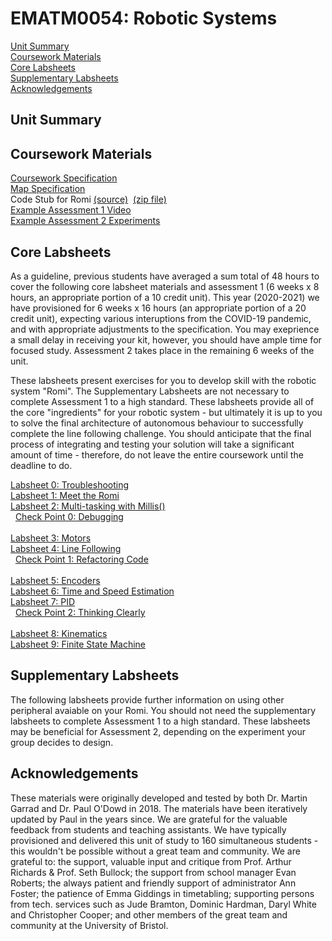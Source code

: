 # EMATM0054: Robotic Systems

<a href="https://github.com/paulodowd/EMATM0054_20_21#unit-summary">Unit Summary</a>
<br>
<a href="https://github.com/paulodowd/EMATM0054_20_21#coursework-materials">Coursework Materials</a>
<br>
<a href="https://github.com/paulodowd/EMATM0054_20_21#core-labsheets">Core Labsheets</a>
<br>
<a href="https://github.com/paulodowd/EMATM0054_20_21#supplementary-labsheets">Supplementary Labsheets</a>
<br>
<a href="https://github.com/paulodowd/EMATM0054_20_21#Acknowledgements">Acknowledgements</a>
<br>

## Unit Summary

## Coursework Materials

<a href="https://github.com/paulodowd/EMATM0054_20_21/blob/master/Specifications/Coursework%20Specification.ipynb">Coursework Specification</a>
<br><a href="https://github.com/paulodowd/EMATM0054_20_21/blob/master/Specifications/Map_Specification.ipynb">Map Specification</a>
<br>Code Stub for Romi&nbsp;<a href="https://github.com/paulodowd/EMATM0054_20_21/tree/master/Romi_CodeStub">(source)</a>&nbsp;&nbsp;<a href="https://github.com/paulodowd/EMATM0054_20_21/raw/master/Zips/Romi_CodeStub.zip">(zip file)</a>
<br><a href="">Example Assessment 1 Video</a>
<br><a href="">Example Assessment 2 Experiments</a>

## Core Labsheets

As a guideline, previous students have averaged a sum total of 48 hours to cover the following core labsheet materials and assessment 1 (6 weeks x 8 hours, an appropriate portion of a 10 credit unit).  This year (2020-2021) we have provisioned for 6 weeks x 16 hours (an appropriate portion of a 20 credit unit), expecting various interuptions from the COVID-19 pandemic, and with appropriate adjustments to the specification. You may exeprience a small delay in receiving your kit, however, you should have ample time for focused study.  Assessment 2 takes place in the remaining 6 weeks of the unit.

These labsheets present exercises for you to develop skill with the robotic system "Romi".  The Supplementary Labsheets are not necessary to complete Assessment 1 to a high standard.  These labsheets provide all of the core "ingredients" for your robotic system - but ultimately it is up to you to solve the final architecture of autonomous behaviour to successfully complete the line following challenge. You should anticipate that the final process of integrating and testing your solution will take a significant amount of time - therefore, do not leave the entire coursework until the deadline to do.

<a href="https://github.com/paulodowd/EMATM0054_20_21/blob/master/Labsheets/Core/L0_Troubleshooting.ipynb">Labsheet 0: Troubleshooting</a>
<br><a href="https://github.com/paulodowd/EMATM0054_20_21/blob/master/Labsheets/Core/L1_MeetTheRomi.ipynb">Labsheet 1: Meet the Romi</a>
<br><a href="https://github.com/paulodowd/EMATM0054_20_21/blob/master/Labsheets/Core/L2_MultiTaskingWithMillis.ipynb">Labsheet 2: Multi-tasking with Millis()</a>
<br>&nbsp;&nbsp;<a href="https://github.com/paulodowd/EMATM0054_20_21/blob/master/Labsheets/Core/C0_Debugging.ipynb">Check Point 0: Debugging</a>
<br>
<br><a href="https://github.com/paulodowd/EMATM0054_20_21/blob/master/Labsheets/Core/L3_Motors.ipynb">Labsheet 3: Motors</a>
<br><a href="https://github.com/paulodowd/EMATM0054_20_21/blob/master/Labsheets/Core/L4_LineFollowing.ipynb">Labsheet 4: Line Following</a>
<br>&nbsp;&nbsp;<a href="https://github.com/paulodowd/EMATM0054_20_21/blob/master/Labsheets/Core/C1_Refactoring.ipynb">Check Point 1: Refactoring Code</a>
<br>
<br><a href="https://github.com/paulodowd/EMATM0054_20_21/blob/master/Labsheets/Core/L5_Encoders.ipynb">Labsheet 5: Encoders</a>
<br><a href="https://github.com/paulodowd/EMATM0054_20_21/blob/master/Labsheets/Core/L6_TimeAndSpeedEstimation.ipynb">Labsheet 6: Time and Speed Estimation</a>
<br><a href="https://github.com/paulodowd/EMATM0054_20_21/blob/master/Labsheets/Core/L7_PID.ipynb">Labsheet 7: PID</a>
<br>&nbsp;&nbsp;<a href="https://github.com/paulodowd/EMATM0054_20_21/blob/master/Labsheets/Core/C3_ThinkingClearly.ipynb">Check Point 2: Thinking Clearly</a>
<br>
<br><a href="https://github.com/paulodowd/EMATM0054_20_21/blob/master/Labsheets/Core/L8_Kinematics.ipynb">Labsheet 8: Kinematics</a>
<br><a href="https://github.com/paulodowd/EMATM0054_20_21/blob/master/Labsheets/Core/L9_FiniteStateMachine.ipynb">Labsheet 9: Finite State Machine</a>


## Supplementary Labsheets

The following labsheets provide further information on using other peripheral avaiable on your Romi.  You should not need the supplementary labsheets to complete Assessment 1 to a high standard.  These labsheets may be beneficial for Assessment 2, depending on the experiment your group decides to design.

## Acknowledgements

These materials were originally developed and tested by both Dr. Martin Garrad and Dr. Paul O'Dowd in 2018.  The materials have been iteratively updated by Paul in the years since.  We are grateful for the valuable feedback from students and teaching assistants.  We have typically provisioned and delivered this unit of study to 160 simultaneous students - this wouldn't be possible without a great team and community.  We are grateful to: the support, valuable input and critique from Prof. Arthur Richards & Prof. Seth Bullock; the support from school manager Evan Roberts; the always patient and friendly support of administrator Ann Foster; the patience of Emma Giddings in timetabling; supporting persons from tech. services such as Jude Bramton, Dominic Hardman, Daryl White and Christopher Cooper; and other members of the great team and community at the University of Bristol.

